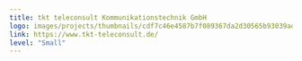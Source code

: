 ```yaml
---
title: tkt teleconsult Kommunikationstechnik GmbH
logo: images/projects/thumbnails/cdf7c46e4587b7f089367da2d30565b93039ad41.png.150x50_q85.png
link: https://www.tkt-teleconsult.de/
level: "Small"
---
```

